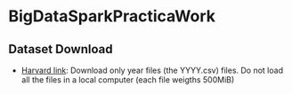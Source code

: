 # BigDataSparkPracticaWork
## Dataset Download
- [Harvard link](https://dataverse.harvard.edu/dataset.xhtml?persistentId=doi:10.7910/DVN/HG7NV7): Download only year files (the YYYY.csv) files. Do not load all the files in a local computer (each file weigths 500MiB)

